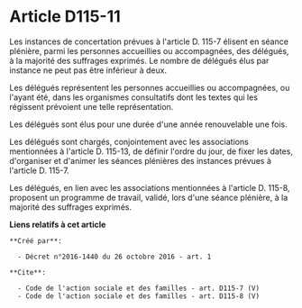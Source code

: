 # Article D115-11

Les instances de concertation prévues à l'article D. 115-7 élisent en séance plénière, parmi les personnes accueillies ou
accompagnées, des délégués, à la majorité des suffrages exprimés. Le nombre de délégués élus par instance ne peut pas être
inférieur à deux. 

Les délégués représentent les personnes accueillies ou accompagnées, ou l'ayant été, dans les organismes consultatifs dont
les textes qui les régissent prévoient une telle représentation. 

Les délégués sont élus pour une durée d'une année renouvelable une fois. 

Les délégués sont chargés, conjointement avec les associations mentionnées à l'article D. 115-13, de définir l'ordre du jour,
de fixer les dates, d'organiser et d'animer les séances plénières des instances prévues à l'article D. 115-7. 

Les délégués, en lien avec les associations mentionnées à l'article D. 115-8, proposent un programme de travail, validé, lors
d'une séance plénière, à la majorité des suffrages exprimés.

**Liens relatifs à cet article**

	**Créé par**:

	  - Décret n°2016-1440 du 26 octobre 2016 - art. 1

	**Cite**:

	  - Code de l'action sociale et des familles - art. D115-7 (V)
	  - Code de l'action sociale et des familles - art. D115-8 (V)
